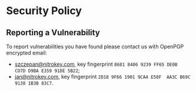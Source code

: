 # Security Policy


## Reporting a Vulnerability

To report vulnerabilities you have found please contact us with OpenPGP encrypted email:
- szczepan@nitrokey.com, key fingerprint `8681 8406 9239 FF65 DE0B  CD7D D9BA E359 91DE 5B22`;
- jan@nitrokey.com, key fingerprint `2D18 9F66 1901 9CA4 E58F  AA3C B69C 9138 1B3B 83C7`.

